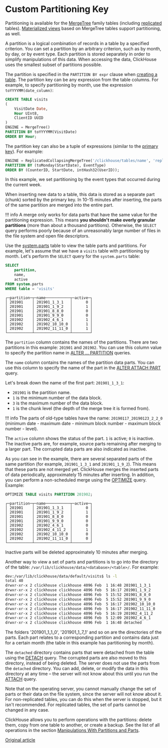 # Custom Partitioning Key

Partitioning is available for the [MergeTree](mergetree.md) family tables (including [replicated](replication.md) tables). [Materialized views](materializedview.md) based on MergeTree tables support partitioning, as well.

A partition is a logical combination of records in a table by a specified criterion. You can set a partition by an arbitrary criterion, such as by month, by day, or by event type. Each partition is stored separately in order to simplify manipulations of this data. When accessing the data, ClickHouse uses the smallest subset of partitions possible.

The partition is specified in the `PARTITION BY expr` clause when [creating a table](mergetree.md#table_engine-mergetree-creating-a-table). The partition key can be any expression from the table columns. For example, to specify partitioning by month, use the expression `toYYYYMM(date_column)`:

``` sql
CREATE TABLE visits
(
    VisitDate Date,
    Hour UInt8,
    ClientID UUID
)
ENGINE = MergeTree()
PARTITION BY toYYYYMM(VisitDate)
ORDER BY Hour;
```

The partition key can also be a tuple of expressions (similar to the [primary key](mergetree.md#primary-keys-and-indexes-in-queries)). For example:

``` sql
ENGINE = ReplicatedCollapsingMergeTree('/clickhouse/tables/name', 'replica1', Sign)
PARTITION BY (toMonday(StartDate), EventType)
ORDER BY (CounterID, StartDate, intHash32(UserID));
```

In this example, we set partitioning by the event types that occurred during the current week.

When inserting new data to a table, this data is stored as a separate part (chunk) sorted by the primary key. In 10-15 minutes after inserting, the parts of the same partition are merged into the entire part.

!!! info
    A merge only works for data parts that have the same value for the partitioning expression. This means **you shouldn't make overly granular partitions** (more than about a thousand partitions). Otherwise, the `SELECT` query performs poorly because of an unreasonably large number of files in the file system and open file descriptors.

Use the [system.parts](../system_tables.md#system_tables-parts) table to view the table parts and partitions. For example, let's assume that we have a `visits` table with partitioning by month. Let's perform the `SELECT` query for the `system.parts` table:

``` sql
SELECT
    partition,
    name,
    active
FROM system.parts
WHERE table = 'visits'
```

```
┌─partition─┬─name───────────┬─active─┐
│ 201901    │ 201901_1_3_1   │      0 │
│ 201901    │ 201901_1_9_2   │      1 │
│ 201901    │ 201901_8_8_0   │      0 │
│ 201901    │ 201901_9_9_0   │      0 │
│ 201902    │ 201902_4_6_1   │      1 │
│ 201902    │ 201902_10_10_0 │      1 │
│ 201902    │ 201902_11_11_0 │      1 │
└───────────┴────────────────┴────────┘
```

The `partition` column contains the names of the partitions. There are two partitions in this example: `201901` and `201902`. You can use this column value to specify the partition name in [ALTER ... PARTITION](#alter_manipulations-with-partitions) queries.

The `name` column contains the names of the partition data parts. You can use this column to specify the name of the part in the [ALTER ATTACH PART](#alter_attach-partition) query.

Let's break down the name of the first part: `201901_1_3_1`:

- `201901` is the partition name.
- `1` is the minimum number of the data block.
- `3` is the maximum number of the data block.
- `1` is the chunk level (the depth of the merge tree it is formed from).

!!! info
    The parts of old-type tables have the name: `20190117_20190123_2_2_0` (minimum date - maximum date - minimum block number - maximum block number - level).

The `active` column shows the status of the part. `1` is active; `0` is inactive. The inactive parts are, for example, source parts remaining after merging to a larger part. The corrupted data parts are also indicated as inactive.

As you can see in the example, there are several separated parts of the same partition (for example, `201901_1_3_1` and `201901_1_9_2`). This means that these parts are not merged yet. ClickHouse merges the inserted parts of data periodically, approximately 15 minutes after inserting. In addition, you can perform a non-scheduled merge using the [OPTIMIZE](../../query_language/misc.md#misc_operations-optimize) query. Example:

``` sql
OPTIMIZE TABLE visits PARTITION 201902;
```

```
┌─partition─┬─name───────────┬─active─┐
│ 201901    │ 201901_1_3_1   │      0 │
│ 201901    │ 201901_1_9_2   │      1 │
│ 201901    │ 201901_8_8_0   │      0 │
│ 201901    │ 201901_9_9_0   │      0 │
│ 201902    │ 201902_4_6_1   │      0 │
│ 201902    │ 201902_4_11_2  │      1 │
│ 201902    │ 201902_10_10_0 │      0 │
│ 201902    │ 201902_11_11_0 │      0 │
└───────────┴────────────────┴────────┘
```

Inactive parts will be deleted approximately 10 minutes after merging.

Another way to view a set of parts and partitions is to go into the directory of the table: `/var/lib/clickhouse/data/<database>/<table>/`. For example:

```bash
dev:/var/lib/clickhouse/data/default/visits$ ls -l
total 40
drwxr-xr-x 2 clickhouse clickhouse 4096 Feb  1 16:48 201901_1_3_1
drwxr-xr-x 2 clickhouse clickhouse 4096 Feb  5 16:17 201901_1_9_2
drwxr-xr-x 2 clickhouse clickhouse 4096 Feb  5 15:52 201901_8_8_0
drwxr-xr-x 2 clickhouse clickhouse 4096 Feb  5 15:52 201901_9_9_0
drwxr-xr-x 2 clickhouse clickhouse 4096 Feb  5 16:17 201902_10_10_0
drwxr-xr-x 2 clickhouse clickhouse 4096 Feb  5 16:17 201902_11_11_0
drwxr-xr-x 2 clickhouse clickhouse 4096 Feb  5 16:19 201902_4_11_2
drwxr-xr-x 2 clickhouse clickhouse 4096 Feb  5 12:09 201902_4_6_1
drwxr-xr-x 2 clickhouse clickhouse 4096 Feb  1 16:48 detached
```

The folders '201901_1_1_0', '201901_1_7_1' and so on are the directories of the parts. Each part relates to a corresponding partition and contains data just for a certain month (the table in this example has partitioning by month).

The `detached` directory contains parts that were detached from the table using the [DETACH](#alter_detach-partition) query. The corrupted parts are also moved to this directory, instead of being deleted. The server does not use the parts from the `detached` directory. You can add, delete, or modify the data in this directory at any time – the server will not know about this until you run the [ATTACH](../../query_language/alter.md#alter_attach-partition) query.

Note that on the operating server, you cannot manually change the set of parts or their data on the file system, since the server will not know about it. For non-replicated tables, you can do this when the server is stopped, but it isn't recommended. For replicated tables, the set of parts cannot be changed in any case.

ClickHouse allows you to perform operations with the partitions: delete them, copy from one table to another, or create a backup. See the list of all operations in the section [Manipulations With Partitions and Parts](../../query_language/alter.md#alter_manipulations-with-partitions).

[Original article](https://clickhouse.yandex/docs/en/operations/table_engines/custom_partitioning_key/) <!--hide-->
